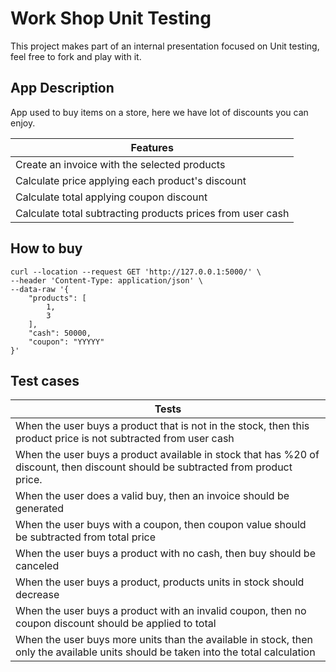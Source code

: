 # Work Shop Unit Testing

This project makes part of an internal presentation focused on Unit testing, feel free to fork and play with it.

## App Description 
App used to buy items on a store, here we have lot of discounts you can enjoy.


| Features  |
| ------------- |
| Create an invoice with the selected products  |
| Calculate price applying each product's discount  |
| Calculate total applying coupon discount  |
| Calculate total subtracting products prices from user cash  |

## How to buy
```
curl --location --request GET 'http://127.0.0.1:5000/' \
--header 'Content-Type: application/json' \
--data-raw '{
    "products": [
        1,
        3
    ],
    "cash": 50000,
    "coupon": "YYYYY"
}'
```

## Test cases


| Tests  |
| ------------- |
|When the user buys a product that is not in the stock, then this product price is not subtracted from user cash
|When the user buys a product available in stock that has %20  of discount, then discount should be subtracted from product price.
|When the user does a valid buy, then an invoice should be generated
|When the user buys with a coupon, then coupon value should be subtracted from total price
|When the user buys a product with no cash, then buy should be canceled
|When the user buys a product, products units in stock should decrease
|When the user buys a product with an invalid coupon, then no coupon discount should be applied to total
|When the user buys more units than the available in stock, then only the available units should be taken into the total calculation

